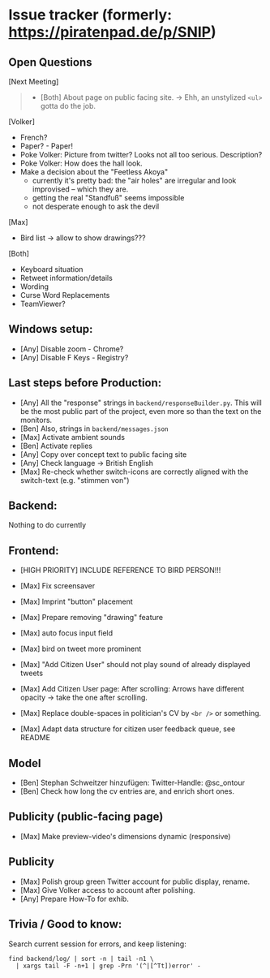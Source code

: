 # Issue tracker (formerly: https://piratenpad.de/p/SNIP)

## Open Questions

[Next Meeting]
> - [Both] About page on public facing site.
  -> Ehh, an unstylized `<ul>` gotta do the job.

[Volker]
- French?
- Paper? - Paper!
- Poke Volker: Picture<Schweizer> from twitter? Looks not all too serious. Description?
- Poke Volker: How does the hall look.
- Make a decision about the "Feetless Akoya"
    * currently it's pretty bad: the "air holes" are irregular and look improvised – which they are.
    * getting the real "Standfuß" seems impossible
    * not desperate enough to ask the devil

[Max]
- Bird list -> allow to show drawings???

[Both]
- Keyboard situation
- Retweet information/details
- Wording
- Curse Word Replacements
- TeamViewer?

## Windows setup:

- [Any] Disable zoom - Chrome?
- [Any] Disable F Keys - Registry?

## Last steps before Production:

- [Any] All the "response" strings in `backend/responseBuilder.py`.
    This will be the most public part of the project, even more so than the text on the monitors.
- [Ben] Also, strings in `backend/messages.json`
- [Max] Activate ambient sounds
- [Ben] Activate replies
- [Any] Copy over concept text to public facing site
- [Any] Check language -> British English
- [Max] Re-check whether switch-icons are correctly aligned with the switch-text (e.g. "stimmen von")

## Backend:

Nothing to do currently

## Frontend:

- [HIGH PRIORITY] INCLUDE REFERENCE TO BIRD PERSON!!!

- [Max] Fix screensaver
- [Max] Imprint "button" placement
- [Max] Prepare removing "drawing" feature
- [Max] auto focus input field
- [Max] bird on tweet more prominent
- [Max] "Add Citizen User" should not play sound of already displayed tweets
- [Max] Add Citizen User page: After scrolling: Arrows have different opacity -> take the one after scrolling.
- [Max] Replace double-spaces in politician's CV by `<br />` or something.
- [Max] Adapt data structure for citizen user feedback queue, see README

## Model

- [Ben] Stephan Schweitzer hinzufügen:
    Twitter-Handle: @sc_ontour
- [Ben] Check how long the cv entries are, and enrich short ones.

## Publicity (public-facing page)

- [Max] Make preview-video's dimensions dynamic (responsive)

## Publicity

- [Max] Polish group green Twitter account for public display, rename.
- [Max] Give Volker access to account after polishing.
- [Any] Prepare How-To for exhib.

## Trivia / Good to know:

Search current session for errors, and keep listening:

    find backend/log/ | sort -n | tail -n1 \
      | xargs tail -F -n+1 | grep -Prn '(^|[^Tt])error' -
